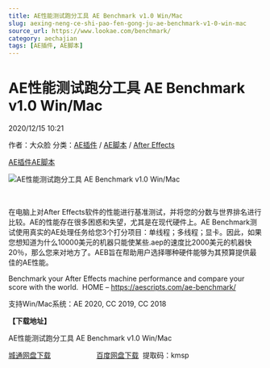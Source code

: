 ```yaml
---
title: AE性能测试跑分工具 AE Benchmark v1.0 Win/Mac
slug: aexing-neng-ce-shi-pao-fen-gong-ju-ae-benchmark-v1-0-win-mac
source_url: https://www.lookae.com/benchmark/
category: aechajian
tags: [AE插件, AE脚本]
---
```

# AE性能测试跑分工具 AE Benchmark v1.0 Win/Mac

2020/12/15 10:21

作者：大众脸
分类：[AE插件](https://www.lookae.com/after-effects/aechajian/) / [AE脚本](https://www.lookae.com/after-effects/aescripts/) / [After Effects](https://www.lookae.com/after-effects/)

[AE插件](https://www.lookae.com/tag/ae%e6%8f%92%e4%bb%b6/)[AE脚本](https://www.lookae.com/tag/ae%e8%84%9a%e6%9c%ac/)

![AE性能测试跑分工具 AE Benchmark v1.0 Win/Mac](https://www.lookae.com/wp-content/uploads/2020/12/AE-Benchmark.jpg "AE性能测试跑分工具 AE Benchmark v1.0 Win/Mac-LookAE.com")

[﻿﻿﻿](https://cloud.video.taobao.com//play/u/705956171/p/1/e/6/t/1/291688331518.mp4)

在电脑上对After Effects软件的性能进行基准测试，并将您的分数与世界排名进行比较。AE的性能存在很多困惑和失望，尤其是在现代硬件上。AE Benchmark测试使用真实的AE处理任务给您3个打分项目：单线程；多线程；显卡。因此，如果您想知道为什么10000美元的机器只能使某些.aep的速度比2000美元的机器快20％，那么您来对地方了。AEB旨在帮助用户选择哪种硬件能够为其预算提供最佳的AE性能。

Benchmark your After Effects machine performance and compare your score with the world.  HOME – https://aescripts.com/ae-benchmark/

支持Win/Mac系统：AE 2020, CC 2019, CC 2018

**【下载地址】**

AE性能测试跑分工具 AE Benchmark v1.0 Win/Mac

[城通网盘下载](https://089u.com/file/680462-475951470)                       [百度网盘下载](https://pan.baidu.com/s/1JnCYu8vt2BLSG948Jr3fhg)  提取码：kmsp
